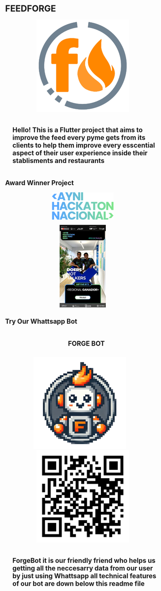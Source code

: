 # FEEDFORGE

<p align="center">
  <img src="https://github.com/Luc4st1574/feedforge/blob/main/assets/images/logo.png" alt="logo" width="300">
</p>


<div id="user-content-toc">
  <ul align="start">
    <summary><h2 style="display: inline-block">Hello! This is a Flutter project that aims to improve the feed every pyme gets from its clients to help them improve every esscential aspect of their user experience inside their stablisments and restaurants</h2></summary>
  </ul>
</div>

## Award Winner Project

<p align="center">
  <img src="https://github.com/Luc4st1574/feedforge/blob/main/assets/images/ayni.svg" alt="logo" width="200">
</p>

<p align="center">
  <img src="https://github.com/Luc4st1574/feedforge/blob/main/assets/images/reward.jpg" alt="logo" width="150">
</p>


## Try Our Whattsapp Bot

<div id="user-content-toc">
  <ul align="center">
    <summary><h2 style="display: inline-block">FORGE BOT</h2></summary>
  </ul>
</div>

<p align="center">
  <img src="https://github.com/Luc4st1574/feedforge/blob/main/assets/images/forge%20bot.png" alt="logo" width="300">
  &nbsp;&nbsp;&nbsp;&nbsp;
  <img src="https://github.com/Luc4st1574/feedforge/blob/main/assets/images/qr%20code.jpg" alt="logo" width="300">
</p>

<div id="user-content-toc">
  <ul align="start">
    <summary><h2 style="display: inline-block">ForgeBot it is our friendly friend who helps us getting all the neccesarry data from our user by just using Whattsapp all technical features of our bot are down below this readme file</h2></summary>
  </ul>
</div>


